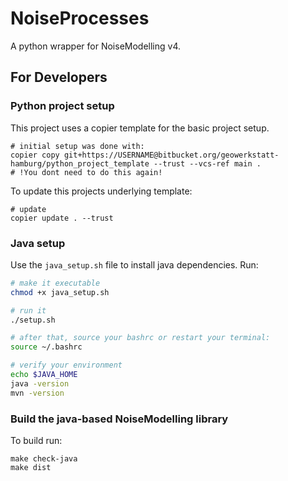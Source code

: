 # NoiseProcesses

A python wrapper for NoiseModelling v4.

## For Developers
### Python project setup 

This project uses a copier template for the basic project setup. 

```
# initial setup was done with:
copier copy git+https://USERNAME@bitbucket.org/geowerkstatt-hamburg/python_project_template --trust --vcs-ref main .
# !You dont need to do this again!
```

To update this projects underlying template:

```
# update
copier update . --trust
```

### Java setup

Use the `java_setup.sh` file to install java dependencies. Run:

```bash
# make it executable
chmod +x java_setup.sh

# run it
./setup.sh

# after that, source your bashrc or restart your terminal:
source ~/.bashrc

# verify your environment
echo $JAVA_HOME
java -version
mvn -version
```

### Build the java-based NoiseModelling library

To build run:

```
make check-java
make dist
```